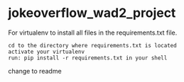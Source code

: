 # jokeoverflow_wad2_project
	

For virtualenv to install all files in the requirements.txt file.

    cd to the directory where requirements.txt is located
    activate your virtualenv
    run: pip install -r requirements.txt in your shell

change to readme